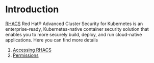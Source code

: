 # Introduction

[RHACS](https://docs.openshift.com/acs/3.70/welcome/index.html)
Red Hat® Advanced Cluster Security for Kubernetes is an enterprise-ready, Kubernetes-native container security solution that enables you to more securely build, deploy, and run cloud-native applications.
Here you can find more details

1. [Accessing RHACS](./03-accessing-rhacs.md)
2. [Permissions](./02-permissions.md)